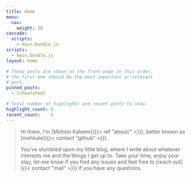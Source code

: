 ```yaml
---
title: Home
menu:
  nav:
    weight: 10
cascade:
  scripts:
    - main.bundle.js
scripts:
  - main.bundle.js
layout: home

# These posts are shown on the front-page in this order,
# the first one should be the most important or relevant
# post.
pinned_posts:
  - /cheatsheet

# Total number of highlights and recent posts to show.
highlight_count: 5
recent_count:    5
---
```


<style>
  blockquote {
    font-style: unset;
  }
</style>

> Hi there, I'm [Mohsin Kaleem]({{< ref "about/" >}}), better known as
> [mohkale]({{< contact "github" >}}).
>
> You've stumbled upon my little blog, where I write about whatever interests me and the
> things I get up to. Take your time, enjoy your stay, let-me know if you find any
> issues and feel free to [reach out]({{< contact "mail" >}}) if you have any questions.
